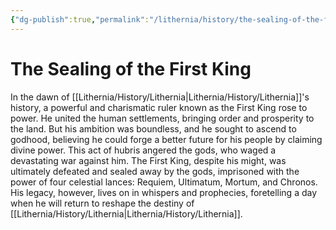 ```yaml
---
{"dg-publish":true,"permalink":"/lithernia/history/the-sealing-of-the-first-king/"}
---
```



# The Sealing of the First King

In the dawn of [[Lithernia/History/Lithernia\|Lithernia/History/Lithernia]]'s history, a powerful and charismatic ruler known as the First King rose to power. He united the human settlements, bringing order and prosperity to the land. But his ambition was boundless,  and he sought to ascend to godhood,  believing he could forge a better future for his people by claiming divine power. This act of hubris angered the gods, who waged a devastating war against him.  The First King,  despite his might,  was ultimately defeated and sealed away by the gods,  imprisoned with the power of four celestial lances: Requiem, Ultimatum, Mortum, and Chronos. His legacy,  however,  lives on in whispers and prophecies,  foretelling a day when he will return to reshape the destiny of [[Lithernia/History/Lithernia\|Lithernia/History/Lithernia]]. 
